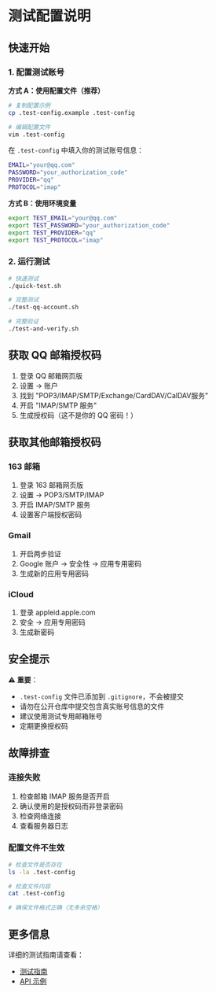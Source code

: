 # 测试配置说明

## 快速开始

### 1. 配置测试账号

**方式 A：使用配置文件（推荐）**

```bash
# 复制配置示例
cp .test-config.example .test-config

# 编辑配置文件
vim .test-config
```

在 `.test-config` 中填入你的测试账号信息：

```bash
EMAIL="your@qq.com"
PASSWORD="your_authorization_code"
PROVIDER="qq"
PROTOCOL="imap"
```

**方式 B：使用环境变量**

```bash
export TEST_EMAIL="your@qq.com"
export TEST_PASSWORD="your_authorization_code"
export TEST_PROVIDER="qq"
export TEST_PROTOCOL="imap"
```

### 2. 运行测试

```bash
# 快速测试
./quick-test.sh

# 完整测试
./test-qq-account.sh

# 完整验证
./test-and-verify.sh
```

## 获取 QQ 邮箱授权码

1. 登录 QQ 邮箱网页版
2. 设置 → 账户
3. 找到 "POP3/IMAP/SMTP/Exchange/CardDAV/CalDAV服务"
4. 开启 "IMAP/SMTP 服务"
5. 生成授权码（这不是你的 QQ 密码！）

## 获取其他邮箱授权码

### 163 邮箱
1. 登录 163 邮箱网页版
2. 设置 → POP3/SMTP/IMAP
3. 开启 IMAP/SMTP 服务
4. 设置客户端授权密码

### Gmail
1. 开启两步验证
2. Google 账户 → 安全性 → 应用专用密码
3. 生成新的应用专用密码

### iCloud
1. 登录 appleid.apple.com
2. 安全 → 应用专用密码
3. 生成新密码

## 安全提示

⚠️ **重要**：
- `.test-config` 文件已添加到 `.gitignore`，不会被提交
- 请勿在公开仓库中提交包含真实账号信息的文件
- 建议使用测试专用邮箱账号
- 定期更换授权码

## 故障排查

### 连接失败

1. 检查邮箱 IMAP 服务是否开启
2. 确认使用的是授权码而非登录密码
3. 检查网络连接
4. 查看服务器日志

### 配置文件不生效

```bash
# 检查文件是否存在
ls -la .test-config

# 检查文件内容
cat .test-config

# 确保文件格式正确（无多余空格）
```

## 更多信息

详细的测试指南请查看：
- [测试指南](docs/testing-guide.md)
- [API 示例](docs/api-examples.md)
